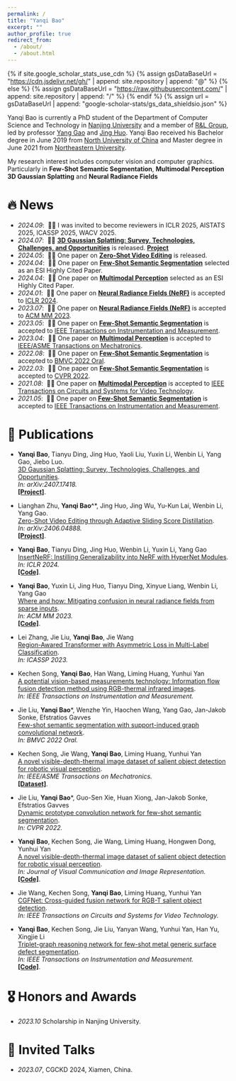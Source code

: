 ```yaml
---
permalink: /
title: "Yanqi Bao"
excerpt: ""
author_profile: true
redirect_from: 
  - /about/
  - /about.html
---
```


{% if site.google_scholar_stats_use_cdn %}
{% assign gsDataBaseUrl = "https://cdn.jsdelivr.net/gh/" | append: site.repository | append: "@" %}
{% else %}
{% assign gsDataBaseUrl = "https://raw.githubusercontent.com/" | append: site.repository | append: "/" %}
{% endif %}
{% assign url = gsDataBaseUrl | append: "google-scholar-stats/gs_data_shieldsio.json" %}

<span class='anchor' id='about-me'></span>

Yanqi Bao is currently a PhD student of the Department of Computer Science and Technology in [Nanjing University](http://www.nju.edu.cn/) and a member of [R&L Group](https://cs.nju.edu.cn/rl/index.htm), led by professor [Yang Gao](https://cs.nju.edu.cn/gaoyang/index.htm) and [Jing Huo](https://cs.nju.edu.cn/huojing/index.htm). Yanqi Bao received his Bachelor degree in June 2019 from [North University of China](http://www.nuc.edu.cn/) and Master degree in June 2021 from [Northeastern University](http://www.neu.edu.cn/).

My research interest includes computer vision and computer graphics. Particularly in **Few-Shot Semantic Segmentation**, **Multimodal Perception** **3D Gaussian Splatting** and **Neural Radiance Fields** 



# 🔥 News
- *2024.09*: &nbsp;🎉🎉 I was invited to become reviewers in ICLR 2025, AISTATS 2025, ICASSP 2025, WACV 2025.
- *2024.07*: &nbsp;🎉🎉 [**3D Gaussian Splatting: Survey, Technologies, Challenges, and Opportunities**](https://arxiv.org/pdf/2407.17418) is released. [**Project**](https://github.com/qqqqqqy0227/awesome-3DGS)
- *2024.05*: &nbsp;🎉🎉 One paper on [**Zero-Shot Video Editing**](https://arxiv.org/pdf/2406.04888) is released.
- *2024.04*: &nbsp;🎉🎉 One paper on [**Few-Shot Semantic Segmentation**](https://ieeexplore.ieee.org/abstract/document/9440451/) selected as an ESI Highly Cited Paper.
- *2024.04*: &nbsp;🎉🎉 One paper on [**Multimodal Perception**](https://ieeexplore.ieee.org/abstract/document/9493207/) selected as an ESI Highly Cited Paper.
- *2024.01*: &nbsp;🎉🎉 One paper on [**Neural Radiance Fields (NeRF)**](https://openreview.net/forum?id=aHmNpLlUlb) is accepted to [ICLR 2024](https://iclr.cc/Conferences/2024).
- *2023.07*: &nbsp;🎉🎉 One paper on [**Neural Radiance Fields (NeRF)**](https://dl.acm.org/doi/abs/10.1145/3581783.3613769) is accepted to [ACM MM 2023](https://dl.acm.org/doi/proceedings/10.1145/3581783).
- *2023.05*: &nbsp;🎉🎉 One paper on [**Few-Shot Semantic Segmentation**](https://ieeexplore.ieee.org/abstract/document/10015881/) is accepted to [IEEE Transactions on Instrumentation and Measurement](https://ieeexplore.ieee.org/document/9031597).
- *2023.04*: &nbsp;🎉🎉 One paper on [**Multimodal Perception**](https://ieeexplore.ieee.org/abstract/document/9931143/) is accepted to [IEEE/ASME Transactions on Mechatronics](https://ieeexplore.ieee.org/xpl/RecentIssue.jsp?punumber=3516).
- *2022.08*: &nbsp;🎉🎉 One paper on [**Few-Shot Semantic Segmentation**](https://arxiv.org/pdf/2301.03194) is accepted to [BMVC 2022 Oral](https://bmvc2022.org/).
- *2022.03*: &nbsp;🎉🎉 One paper on [**Few-Shot Semantic Segmentation**](http://openaccess.thecvf.com/content/CVPR2022/papers/Liu_Dynamic_Prototype_Convolution_Network_for_Few-Shot_Semantic_Segmentation_CVPR_2022_paper.pdf) is accepted to [CVPR 2022](https://cvpr2022.thecvf.com/).
- *2021.08*: &nbsp;🎉🎉 One paper on [**Multimodal Perception**](https://ieeexplore.ieee.org/abstract/document/9493207/) is accepted to [IEEE Transactions on Circuits and Systems for Video Technology](https://xplorestaging.ieee.org/xpl/mostRecentIssue.jsp?punumber=76).
- *2021.05*: &nbsp;🎉🎉 One paper on [**Few-Shot Semantic Segmentation**](https://ieeexplore.ieee.org/abstract/document/9440451/) is accepted to [IEEE Transactions on Instrumentation and Measurement](https://ieeexplore.ieee.org/document/9031597).

# 📝 Publications 


- **Yanqi Bao**, Tianyu Ding, Jing Huo, Yaoli Liu, Yuxin Li, Wenbin Li, Yang Gao, Jiebo Luo.  
[3D Gaussian Splatting: Survey, Technologies, Challenges, and Opportunities](https://arxiv.org/pdf/2407.17418).   
_In: arXiv:2407.17418._  
[**[Project]**](https://github.com/qqqqqqy0227/awesome-3DGS).

- Lianghan Zhu, **Yanqi Bao^***, Jing Huo, Jing Wu, Yu-Kun Lai, Wenbin Li, Yang Gao.  
[Zero-Shot Video Editing through Adaptive Sliding Score Distillation](https://arxiv.org/pdf/2406.04888).   
_In: arXiv:2406.04888._  
[**[Project]**](https://nips24videoedit.github.io/zeroshot_videoedit/).

- **Yanqi Bao**, Tianyu Ding, Jing Huo, Wenbin Li, Yuxin Li, Yang Gao  
[InsertNeRF: Instilling Generalizability into NeRF with HyperNet Modules](https://openreview.net/forum?id=aHmNpLlUlb).   
_In: ICLR 2024._  
[**[Code]**](https://github.com/bbbbby-99/InsertNeRF/).

- **Yanqi Bao**, Yuxin Li, Jing Huo, Tianyu Ding, Xinyue Liang, Wenbin Li, Yang Gao  
[Where and how: Mitigating confusion in neural radiance fields from sparse inputs](https://dl.acm.org/doi/abs/10.1145/3581783.3613769).   
_In: ACM MM 2023._  
[**[Code]**](https://github.com/bbbbby-99/WaH-NeRF).

- Lei Zhang, Jie Liu, **Yanqi Bao**, Jie Wang  
[Region-Awared Transformer with Asymmetric Loss in Multi-Label Classification](https://ieeexplore.ieee.org/abstract/document/10095686/).   
_In: ICASSP 2023._  

- Kechen Song, **Yanqi Bao**, Han Wang, Liming Huang, Yunhui Yan  
[A potential vision-based measurements technology: Information flow fusion detection method using RGB-thermal infrared images](https://ieeexplore.ieee.org/abstract/document/10015881/).   
_In: IEEE Transactions on Instrumentation and Measurement._

- Jie Liu, **Yanqi Bao***, Wenzhe Yin, Haochen Wang, Yang Gao, Jan-Jakob Sonke, Efstratios Gavves  
[Few-shot semantic segmentation with support-induced graph convolutional network](https://arxiv.org/pdf/2301.03194).   
_In: BMVC 2022 Oral._

- Kechen Song, Jie Wang, **Yanqi Bao**, Liming Huang, Yunhui Yan  
[A novel visible-depth-thermal image dataset of salient object detection for robotic visual perception](https://ieeexplore.ieee.org/abstract/document/9931143/).   
_In: IEEE/ASME Transactions on Mechatronics._  
[**[Dataset]**](https://github.com/VDT-2048/VDT-Dataset).

- Jie Liu, **Yanqi Bao***, Guo-Sen Xie, Huan Xiong, Jan-Jakob Sonke, Efstratios Gavves  
[Dynamic prototype convolution network for few-shot semantic segmentation](http://openaccess.thecvf.com/content/CVPR2022/html/Liu_Dynamic_Prototype_Convolution_Network_for_Few-Shot_Semantic_Segmentation_CVPR_2022_paper.html).   
_In: CVPR 2022._

- **Yanqi Bao**, Kechen Song, Jie Wang, Liming Huang, Hongwen Dong, Yunhui Yan  
[A novel visible-depth-thermal image dataset of salient object detection for robotic visual perception](https://ieeexplore.ieee.org/abstract/document/9931143/).   
_In: Journal of Visual Communication and Image Representation._  
[**[Code]**](https://github.com/bbbbby-99/V-T-few-shot-semantic-segmentation).

- Jie Wang, Kechen Song, **Yanqi Bao**, Liming Huang, Yunhui Yan  
[CGFNet: Cross-guided fusion network for RGB-T salient object detection](https://ieeexplore.ieee.org/abstract/document/9493207/).   
_In: IEEE Transactions on Circuits and Systems for Video Technology._

- **Yanqi Bao**, Kechen Song, Jie Liu, Yanyan Wang, Yunhui Yan, Han Yu, Xingjie Li  
[Triplet-graph reasoning network for few-shot metal generic surface defect segmentation](https://ieeexplore.ieee.org/abstract/document/9440451/).   
_In: IEEE Transactions on Instrumentation and Measurement._  
[**[Code]**](https://github.com/bbbbby-99/TGRNet-Surface-Defect-Segmentation).


# 🎖 Honors and Awards
- *2023.10* Scholarship in Nanjing University. 

# 💬 Invited Talks
- *2023.07*, CGCKD 2024, Xiamen, China. 

